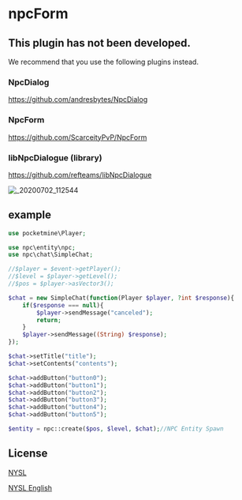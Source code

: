 # npcForm
## This plugin has not been developed.
We recommend that you use the following plugins instead.  
### NpcDialog
https://github.com/andresbytes/NpcDialog  
### NpcForm 
https://github.com/ScarceityPvP/NpcForm   
### libNpcDialogue (library)

https://github.com/refteams/libNpcDialogue
  

![_20200702_112544](https://user-images.githubusercontent.com/17798680/86310215-712add80-bc58-11ea-983e-1cdf37fd1e2b.JPG)
## example

```php
use pocketmine\Player;

use npc\entity\npc;
use npc\chat\SimpleChat;
```
```php
//$player = $event->getPlayer();
//$level = $player->getLevel();
//$pos = $player->asVector3();

$chat = new SimpleChat(function(Player $player, ?int $response){
	if($response === null){
		$player->sendMessage("canceled");
		return;
	}
	$player->sendMessage((String) $response);
});

$chat->setTitle("title");
$chat->setContents("contents");

$chat->addButton("button0");
$chat->addButton("button1");
$chat->addButton("button2");
$chat->addButton("button3");
$chat->addButton("button4");
$chat->addButton("button5");

$entity = npc::create($pos, $level, $chat);//NPC Entity Spawn

```
## License

[NYSL](http://www.kmonos.net/nysl/)

[NYSL English](http://www.kmonos.net/nysl/index.en.html)
